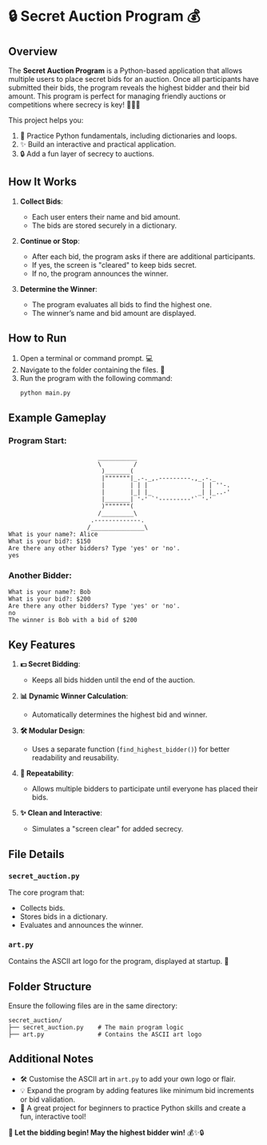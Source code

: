 # 🔒 **Secret Auction Program** 💰  

## Overview  
The **Secret Auction Program** is a Python-based application that allows multiple users to place secret bids for an auction. Once all participants have submitted their bids, the program reveals the highest bidder and their bid amount. This program is perfect for managing friendly auctions or competitions where secrecy is key! 🕵️‍♂️✨  

This project helps you:  
1. 🧠 Practice Python fundamentals, including dictionaries and loops.  
2. ✨ Build an interactive and practical application.  
3. 🔒 Add a fun layer of secrecy to auctions.  

## How It Works  

1. **Collect Bids**:  
   - Each user enters their name and bid amount.  
   - The bids are stored securely in a dictionary.  

2. **Continue or Stop**:  
   - After each bid, the program asks if there are additional participants.  
   - If yes, the screen is "cleared" to keep bids secret.  
   - If no, the program announces the winner.  

3. **Determine the Winner**:  
   - The program evaluates all bids to find the highest one.  
   - The winner’s name and bid amount are displayed.  

## How to Run  

1. Open a terminal or command prompt. 💻  
2. Navigate to the folder containing the files. 📂  
3. Run the program with the following command:  
   ```bash
   python main.py
   ```

## Example Gameplay  

### Program Start:  
```plaintext
                         ___________
                         \         /
                          )_______(
                          |"""""""|_.-._,.---------.,_.-._
                          |       | | |               | | ''-.
                          |       |_| |_             _| |_..-'
                          |_______| '-' `'---------'` '-'
                          )"""""""(
                         /_________\
                       .-------------.
                      /_______________\
What is your name?: Alice
What is your bid?: $150
Are there any other bidders? Type 'yes' or 'no'.
yes
```

### Another Bidder:  
```plaintext
What is your name?: Bob
What is your bid?: $200
Are there any other bidders? Type 'yes' or 'no'.
no
The winner is Bob with a bid of $200
```

## Key Features  

1. **💵 Secret Bidding**:  
   - Keeps all bids hidden until the end of the auction.  

2. **📊 Dynamic Winner Calculation**:  
   - Automatically determines the highest bid and winner.  

3. **🛠️ Modular Design**:  
   - Uses a separate function (`find_highest_bidder()`) for better readability and reusability.  

4. **🔄 Repeatability**:  
   - Allows multiple bidders to participate until everyone has placed their bids.  

5. **✨ Clean and Interactive**:  
   - Simulates a "screen clear" for added secrecy.  

## File Details  

### `secret_auction.py`  
The core program that:  
- Collects bids.  
- Stores bids in a dictionary.  
- Evaluates and announces the winner.  

### `art.py`  
Contains the ASCII art logo for the program, displayed at startup. 🎨  

## Folder Structure  

Ensure the following files are in the same directory:  

```
secret_auction/
├── secret_auction.py    # The main program logic
├── art.py               # Contains the ASCII art logo
```

## Additional Notes  

- 🛠️ Customise the ASCII art in `art.py` to add your own logo or flair.  
- 💡 Expand the program by adding features like minimum bid increments or bid validation.  
- 🎉 A great project for beginners to practice Python skills and create a fun, interactive tool!  

**🎉 Let the bidding begin! May the highest bidder win!** 💰✨🔒  